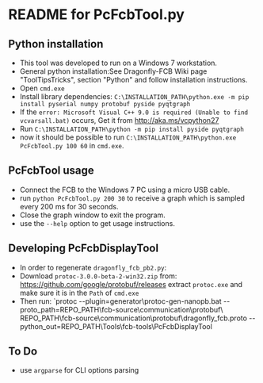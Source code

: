 # README for PcFcbTool.py

## Python installation
* This tool was developed to run on a Windows 7 workstation.
* General python installation:See Dragonfly-FCB Wiki page "ToolTipsTricks", section "Python" and follow installation instructions.
* Open `cmd.exe`
* Install library dependencies: `C:\INSTALLATION_PATH\python.exe -m pip install pyserial numpy protobuf pyside pyqtgraph`
 * If the `error: Microsoft Visual C++ 9.0 is required (Unable to find vcvarsall.bat)` occurs, Get it from http://aka.ms/vcpython27
* Run `C:\INSTALLATION_PATH\python -m pip install pyside pyqtgraph`
* now it should be possible to run `C:\INSTALLATION_PATH\python.exe PcFcbTool.py 100 60` in `cmd.exe`.

## PcFcbTool usage
* Connect the FCB to the Windows 7 PC using a micro USB cable.
* run `python PcFcbTool.py 200 30` to receive a graph which is sampled every 200 ms for 30 seconds.
* Close the graph window to exit the program.
* use the `--help` option to get usage instructions.

## Developing PcFcbDisplayTool
* In order to regenerate `dragonfly_fcb_pb2.py`:
 * Download `protoc-3.0.0-beta-2-win32.zip` from: https://github.com/google/protobuf/releases extract `protoc.exe` and make sure it is in the `Path` of `cmd.exe`
 * Then run: `protoc --plugin=generator\protoc-gen-nanopb.bat --proto_path=REPO_PATH\fcb-source\communication\protobuf\ REPO_PATH\fcb-source\communication\protobuf\dragonfly_fcb.proto  --python_out=REPO_PATH\Tools\fcb-tools\PcFcbDisplayTool

## To Do
 * use `argparse` for CLI options parsing
